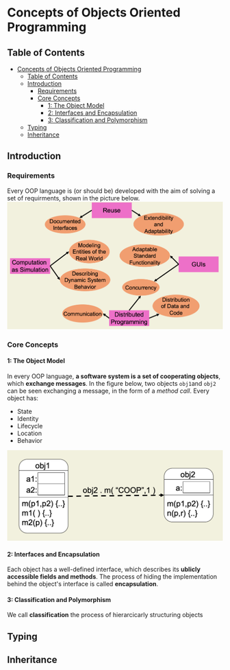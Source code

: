 # Concepts of Objects Oriented Programming

## Table of Contents

- [Concepts of Objects Oriented Programming](#concepts-of-objects-oriented-programming)
  - [Table of Contents](#table-of-contents)
  - [Introduction](#introduction)
    - [Requirements](#requirements)
    - [Core Concepts](#core-concepts)
      - [1: The Object Model](#1-the-object-model)
      - [2: Interfaces and Encapsulation](#2-interfaces-and-encapsulation)
      - [3: Classification and Polymorphism](#3-classification-and-polymorphism)
  - [Typing](#typing)
  - [Inheritance](#inheritance)

## Introduction

### Requirements
Every OOP language is (or should be) developed with the aim of solving a set of requirments,  shown in the picture below. 
![Requirments of an OOP language](<images/Screenshot 2023-10-13 at 14.43.41.png>)

### Core Concepts

#### 1: The Object Model
In every OOP language, **a software system is a set of cooperating objects**, which **exchange messages**. In the figure below, two objects `obj1`and `obj2` can be seen exchanging a message, in the form of a *method call*.
Every object has:
- State
- Identity
- Lifecycle
- Location
- Behavior

![Objects interaction](<images/Screenshot 2023-10-13 at 15.10.45.png>)

#### 2: Interfaces and Encapsulation
Each object has a well-defined interface, which describes its **ublicly accessible fields and methods**. The process of hiding the implementation behind the object's interface is called **encapsulation**.

#### 3: Classification and Polymorphism
We call **classification** the process of hierarcicarly structuring objects

## Typing


## Inheritance

<!-- aa
<table><tr>
<th>Json 1</th>
<th>Markdown</th>
</tr><tr><td><pre>

```json
{
  "id": 1,
  "username": "joe",
  "email": "joe@example.com",
  "order_id": "3544fc0"
}
```
</pre></td><td>

```json
{
  "id": 5,
  "username": "mary",
  "email": "mary@example.com",
  "order_id": "f7177da"
}
```
</td></tr></table> -->
